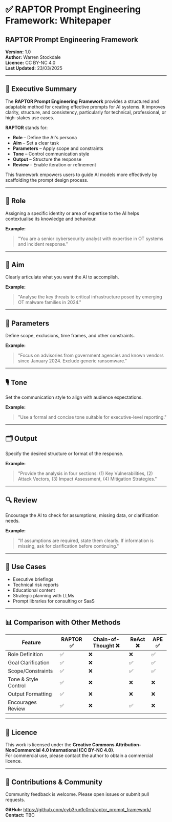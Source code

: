 # ✅ RAPTOR Prompt Engineering Framework: Whitepaper

## RAPTOR Prompt Engineering Framework

**Version:** 1.0  
**Author:** Warren Stockdale  
**Licence:** CC BY-NC 4.0  
**Last Updated:** 23/03/2025 

---

## 🚀 Executive Summary

The **RAPTOR Prompt Engineering Framework** provides a structured and adaptable method for creating effective prompts for AI systems. It improves clarity, structure, and consistency, particularly for technical, professional, or high-stakes use cases.

**RAPTOR** stands for:

- **Role** – Define the AI's persona  
- **Aim** – Set a clear task  
- **Parameters** – Apply scope and constraints  
- **Tone** – Control communication style  
- **Output** – Structure the response  
- **Review** – Enable iteration or refinement  

This framework empowers users to guide AI models more effectively by scaffolding the prompt design process.

---

## 🧠 Role

Assigning a specific identity or area of expertise to the AI helps contextualise its knowledge and behaviour.

**Example:**  
> "You are a senior cybersecurity analyst with expertise in OT systems and incident response."

---

## 🎯 Aim

Clearly articulate what you want the AI to accomplish.

**Example:**  
> "Analyse the key threats to critical infrastructure posed by emerging OT malware families in 2024."

---

## 📐 Parameters

Define scope, exclusions, time frames, and other constraints.

**Example:**  
> "Focus on advisories from government agencies and known vendors since January 2024. Exclude generic ransomware."

---

## 🎙️ Tone

Set the communication style to align with audience expectations.

**Example:**  
> "Use a formal and concise tone suitable for executive-level reporting."

---

## 🗂️ Output

Specify the desired structure or format of the response.

**Example:**  
> "Provide the analysis in four sections: (1) Key Vulnerabilities, (2) Attack Vectors, (3) Impact Assessment, (4) Mitigation Strategies."

---

## 🔍 Review

Encourage the AI to check for assumptions, missing data, or clarification needs.

**Example:**  
> "If assumptions are required, state them clearly. If information is missing, ask for clarification before continuing."

---

## 🧩 Use Cases

- Executive briefings  
- Technical risk reports  
- Educational content  
- Strategic planning with LLMs  
- Prompt libraries for consulting or SaaS  

---

## 📊 Comparison with Other Methods

| Feature               | RAPTOR ✅ | Chain-of-Thought ❌ | ReAct ❌ | APE ✅ |
|-----------------------|-----------|----------------------|----------|--------|
| Role Definition       | ✅        | ❌                   | ❌       | ✅     |
| Goal Clarification    | ✅        | ❌                   | ✅       | ✅     |
| Scope/Constraints     | ✅        | ❌                   | ✅       | ✅     |
| Tone & Style Control  | ✅        | ❌                   | ❌       | ❌     |
| Output Formatting     | ✅        | ❌                   | ❌       | ❌     |
| Encourages Review     | ✅        | ❌                   | ✅       | ❌     |

---

## 📄 Licence

This work is licensed under the **Creative Commons Attribution-NonCommercial 4.0 International (CC BY-NC 4.0)**.  
For commercial use, please contact the author to obtain a commercial licence.

---

## 🤝 Contributions & Community

Community feedback is welcome. Please open issues or submit pull requests.

**GitHub:** https://github.com/cyb3run1c0rn/raptor_prompt_framework/
**Contact:** TBC

